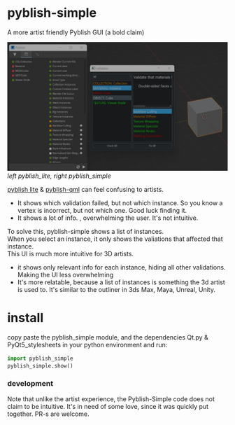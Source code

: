 # pyblish-simple
A more artist friendly Pyblish GUI (a bold claim)

![](/docs/screen1.jpg)
_left pyblish_lite, right pyblish_simple_

[pyblish lite](https://github.com/pyblish/pyblish-lite) & [pyblish-qml](https://github.com/pyblish/pyblish-qml) can feel confusing to artists.  
- It shows which validation failed, but not which instance. So you know a vertex is incorrect, but not which one. Good luck finding it.  
- It shows a lot of info. , overwhelming the user. It's not intuitive.  

To solve this, pyblish-simple shows a list of instances.  
When you select an instance, it only shows the valiations that affected that instance.  
This UI is much more intuitive for 3D artists.
- it shows only relevant info for each instance, hiding all other validations. Making the UI less overwhelming
- It's more relatable, because a list of instances is something the 3d artist is used to. It's similar to the outliner in 3ds Max, Maya, Unreal, Unity.


# install
copy paste the pyblish_simple module, and the dependencies Qt.py & PyQt5_stylesheets in your python environment and run:
```python
import pyblish_simple
pyblish_simple.show()
```

### development
Note that unlike the artist experience, the Pyblish-Simple code does not claim to be intuitive. It's in need of some love, since it was quickly put together.
PR-s are welcome.
